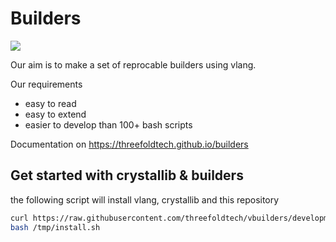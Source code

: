 # Builders

![](https://github.com/threefoldtech/builders/blob/development/docs/img/nice_lake.png)

Our aim is to make a set of reprocable builders using vlang.

Our requirements

- easy to read
- easy to extend
- easier to develop than 100+ bash scripts

Documentation on https://threefoldtech.github.io/builders


## Get started with crystallib & builders

the following script will install vlang, crystallib and this repository

```bash
curl https://raw.githubusercontent.com/threefoldtech/vbuilders/development/scripts/install.sh > /tmp/install.sh
bash /tmp/install.sh
```



